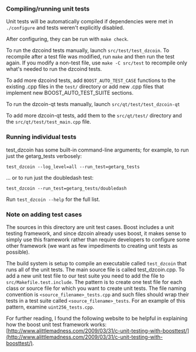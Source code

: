 ### Compiling/running unit tests

Unit tests will be automatically compiled if dependencies were met in `./configure`
and tests weren't explicitly disabled.

After configuring, they can be run with `make check`.

To run the dzcoind tests manually, launch `src/test/test_dzcoin`. To recompile
after a test file was modified, run `make` and then run the test again. If you
modify a non-test file, use `make -C src/test` to recompile only what's needed
to run the dzcoind tests.

To add more dzcoind tests, add `BOOST_AUTO_TEST_CASE` functions to the existing
.cpp files in the `test/` directory or add new .cpp files that
implement new BOOST_AUTO_TEST_SUITE sections.

To run the dzcoin-qt tests manually, launch `src/qt/test/test_dzcoin-qt`

To add more dzcoin-qt tests, add them to the `src/qt/test/` directory and
the `src/qt/test/test_main.cpp` file.

### Running individual tests

test_dzcoin has some built-in command-line arguments; for
example, to run just the getarg_tests verbosely:

    test_dzcoin --log_level=all --run_test=getarg_tests

... or to run just the doubledash test:

    test_dzcoin --run_test=getarg_tests/doubledash

Run `test_dzcoin --help` for the full list.

### Note on adding test cases

The sources in this directory are unit test cases.  Boost includes a
unit testing framework, and since dzcoin already uses boost, it makes
sense to simply use this framework rather than require developers to
configure some other framework (we want as few impediments to creating
unit tests as possible).

The build system is setup to compile an executable called `test_dzcoin`
that runs all of the unit tests.  The main source file is called
test_dzcoin.cpp. To add a new unit test file to our test suite you need 
to add the file to `src/Makefile.test.include`. The pattern is to create 
one test file for each class or source file for which you want to create 
unit tests.  The file naming convention is `<source_filename>_tests.cpp` 
and such files should wrap their tests in a test suite 
called `<source_filename>_tests`. For an example of this pattern, 
examine `uint256_tests.cpp`.

For further reading, I found the following website to be helpful in
explaining how the boost unit test framework works:
[http://www.alittlemadness.com/2009/03/31/c-unit-testing-with-boosttest/](http://www.alittlemadness.com/2009/03/31/c-unit-testing-with-boosttest/).
